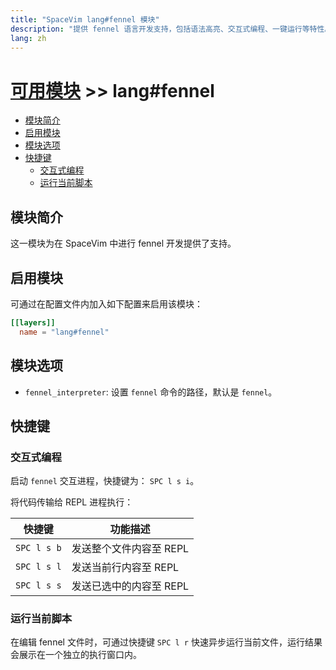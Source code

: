 ```yaml
---
title: "SpaceVim lang#fennel 模块"
description: "提供 fennel 语言开发支持，包括语法高亮、交互式编程、一键运行等特性。"
lang: zh
---
```


# [可用模块](../../) >> lang#fennel

<!-- vim-markdown-toc GFM -->

- [模块简介](#模块简介)
- [启用模块](#启用模块)
- [模块选项](#模块选项)
- [快捷键](#快捷键)
  - [交互式编程](#交互式编程)
  - [运行当前脚本](#运行当前脚本)

<!-- vim-markdown-toc -->

## 模块简介

这一模块为在 SpaceVim 中进行 fennel 开发提供了支持。

## 启用模块

可通过在配置文件内加入如下配置来启用该模块：

```toml
[[layers]]
  name = "lang#fennel"
```

## 模块选项

- `fennel_interpreter`: 设置 `fennel` 命令的路径，默认是 `fennel`。

## 快捷键

### 交互式编程

启动 `fennel` 交互进程，快捷键为： `SPC l s i`。

将代码传输给 REPL 进程执行：

| 快捷键      | 功能描述                |
| ----------- | ----------------------- |
| `SPC l s b` | 发送整个文件内容至 REPL |
| `SPC l s l` | 发送当前行内容至 REPL   |
| `SPC l s s` | 发送已选中的内容至 REPL |

### 运行当前脚本

在编辑 fennel 文件时，可通过快捷键 `SPC l r` 快速异步运行当前文件，运行结果会展示在一个独立的执行窗口内。
